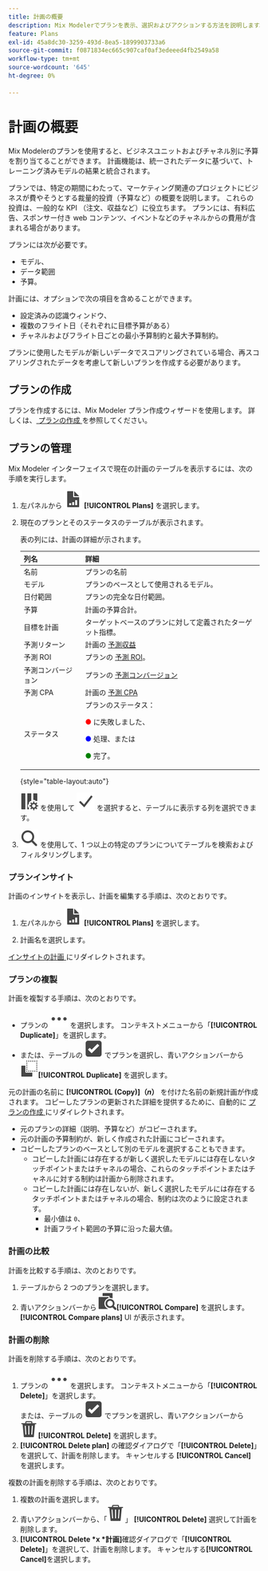 ```yaml
---
title: 計画の概要
description: Mix Modelerでプランを表示、選択およびアクションする方法を説明します。
feature: Plans
exl-id: 45a8dc30-3259-493d-8ea5-1899903733a6
source-git-commit: f0871834ec665c907caf0af3edeeed4fb2549a58
workflow-type: tm+mt
source-wordcount: '645'
ht-degree: 0%

---
```


# 計画の概要

Mix Modelerのプランを使用すると、ビジネスユニットおよびチャネル別に予算を割り当てることができます。 計画機能は、統一されたデータに基づいて、トレーニング済みモデルの結果と統合されます。

プランでは、特定の期間にわたって、マーケティング関連のプロジェクトにビジネスが費やそうとする裁量的投資（予算など）の概要を説明します。 これらの投資は、一般的な KPI （注文、収益など）に役立ちます。 プランには、有料広告、スポンサー付き web コンテンツ、イベントなどのチャネルからの費用が含まれる場合があります。

プランには次が必要です。

- モデル、
- データ範囲
- 予算。

計画には、オプションで次の項目を含めることができます。

- 設定済みの認識ウィンドウ、
- 複数のフライト日（それぞれに目標予算がある）
- チャネルおよびフライト日ごとの最小予算制約と最大予算制約。

プランに使用したモデルが新しいデータでスコアリングされている場合、再スコアリングされたデータを考慮して新しいプランを作成する必要があります。


## プランの作成

プランを作成するには、Mix Modeler プラン作成ウィザードを使用します。 詳しくは、[ プランの作成 ](build.md) を参照してください。


## プランの管理

Mix Modeler インターフェイスで現在の計画のテーブルを表示するには、次の手順を実行します。

1. 左パネルから ![](/help/assets/icons/FileChart.svg) **[!UICONTROL Plans]** を選択します。

1. 現在のプランとそのステータスのテーブルが表示されます。

   表の列には、計画の詳細が示されます。

   | 列名 | 詳細 |
   |---|---|
   | 名前 | プランの名前 |
   | モデル | プランのベースとして使用されるモデル。 |
   | 日付範囲 | プランの完全な日付範囲。 |
   | 予算 | 計画の予算合計。 |
   | 目標を計画 | ターゲットベースのプランに対して定義されたターゲット指標。 |
   | 予測リターン | 計画の [ 予測収益 ](/help/main-guide/glossary.md) |
   | 予測 ROI | プランの [ 予測 ROI](/help/main-guide/glossary.md)。 |
   | 予測コンバージョン | プランの [ 予測コンバージョン ](/help/main-guide/glossary.md) |
   | 予測 CPA | 計画の [ 予測 CPA](/help/main-guide/glossary.md) |
   | ステータス | プランのステータス： <p><span style="color:red">●</span> に失敗しました、 <p><span style="color:blue">●</span> 処理、または <p><span style="color:green">●</span> 完了。 |

   {style="table-layout:auto"}

   ![ColumnSetting](/help/assets/icons/ColumnSetting.svg) を使用して ![Checkmark](/help/assets/icons/Checkmark.svg) を選択すると、テーブルに表示する列を選択できます。

1. ![ 検索 ](/help/assets/icons/Search.svg) を使用して、1 つ以上の特定のプランについてテーブルを検索およびフィルタリングします。

### プランインサイト

計画のインサイトを表示し、計画を編集する手順は、次のとおりです。

1. 左パネルから ![PLan](/help/assets/icons/FileChart.svg) **[!UICONTROL Plans]** を選択します。

1. 計画名を選択します。

[ インサイトの計画 ](insights.md) にリダイレクトされます。


### プランの複製

計画を複製する手順は、次のとおりです。

- プランの ![ 詳細 ](/help/assets/icons/More.svg) を選択します。 コンテキストメニューから「**[!UICONTROL Duplicate]**」を選択します。
- または、テーブルの ![ 選択ボックス ](/help/assets/icons/SelectBox.svg) でプランを選択し、青いアクションバーから ![ コピー ](/help/assets/icons/Copy.svg)**[!UICONTROL Duplicate]** を選択します。

元の計画の名前に **[!UICONTROL (Copy)]（_n_）** を付けた名前の新規計画が作成されます。 コピーしたプランの更新された詳細を提供するために、自動的に [ プランの作成 ](build.md) にリダイレクトされます。

- 元のプランの詳細（説明、予算など）がコピーされます。
- 元の計画の予算制約が、新しく作成された計画にコピーされます。
- コピーしたプランのベースとして別のモデルを選択することもできます。
   - コピーした計画には存在するが新しく選択したモデルには存在しないタッチポイントまたはチャネルの場合、これらのタッチポイントまたはチャネルに対する制約は計画から削除されます。
   - コピーした計画には存在しないが、新しく選択したモデルには存在するタッチポイントまたはチャネルの場合、制約は次のように設定されます。
      - 最小値は `0`、
      - 計画フライト範囲の予算に沿った最大値。



### 計画の比較

計画を比較する手順は、次のとおりです。

1. テーブルから 2 つのプランを選択します。
1. 青いアクションバーから ![ 比較 ](/help/assets/icons/Compare.svg)**[!UICONTROL Compare]** を選択します。 **[!UICONTROL Compare plans]** UI が表示されます。


### 計画の削除

計画を削除する手順は、次のとおりです。

1. プランの ![ 詳細 ](/help/assets/icons/More.svg) を選択します。 コンテキストメニューから「**[!UICONTROL Delete]**」を選択します。 <br/> または、テーブルの ![ 選択ボックス ](/help/assets/icons/SelectBox.svg) でプランを選択し、青いアクションバーから ![ 削除 ](/help/assets/icons/Delete.svg)**[!UICONTROL Delete]** を選択します。
1. **[!UICONTROL Delete plan]** の確認ダイアログで「**[!UICONTROL Delete]**」を選択して、計画を削除します。 キャンセルする **[!UICONTROL Cancel]** を選択します。

複数の計画を削除する手順は、次のとおりです。

1. 複数の計画を選択します。
1. 青いアクションバーから、「![ 削除 ](/help/assets/icons/Delete.svg)」 **[!UICONTROL Delete]** 選択して計画を削除します。
1. **[!UICONTROL Delete *x *計画]**&#x200B;確認ダイアログで「**[!UICONTROL Delete]**」を選択して、計画を削除します。 キャンセルする&#x200B;**[!UICONTROL Cancel]**&#x200B;を選択します。


